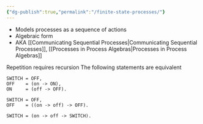 ```yaml
---
{"dg-publish":true,"permalink":"/finite-state-processes/"}
---
```


- Models processes as a sequence of actions
- Algebraic form
- AKA [[Communicating Sequential Processes\|Communicating Sequential Processes]], [[Processes in Process Algebras\|Processes in Process Algebras]]

Repetition requires recursion
The following statements are equivalent

```
SWITCH = OFF,
OFF    = (on -> ON),
ON     = (off -> OFF).
```

```
SWITCH = OFF,
OFF    = ((on -> off) -> OFF).
```

```
SWITCH = (on -> off -> SWITCH).
```


